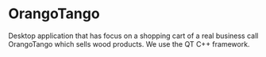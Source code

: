 # OrangoTango
Desktop application that has focus on a shopping cart of a real business call OrangoTango which sells wood products. We use the QT C++ framework.
